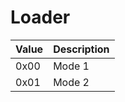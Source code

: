 # Loader

| Value | Description |
|-------|-------------|
| 0x00  | Mode 1      |
| 0x01  | Mode 2      |